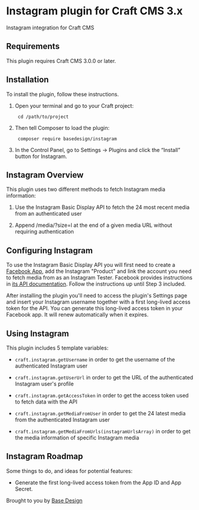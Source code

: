 # Instagram plugin for Craft CMS 3.x

Instagram integration for Craft CMS

## Requirements

This plugin requires Craft CMS 3.0.0 or later.

## Installation

To install the plugin, follow these instructions.

1. Open your terminal and go to your Craft project:

        cd /path/to/project

2. Then tell Composer to load the plugin:

        composer require basedesign/instagram

3. In the Control Panel, go to Settings → Plugins and click the “Install” button for Instagram.

## Instagram Overview

This plugin uses two different methods to fetch Instagram media information:

1. Use the Instagram Basic Display API to fetch the 24 most recent media from an authenticated user

2. Append /media/?size=l at the end of a given media URL without requiring authentication

## Configuring Instagram

To use the Instagram Basic Display API you will first need to create a [Facebook App](https://developers.facebook.com/apps), add the Instagram "Product" and link the account you need to fetch media from as an Instagram Tester. Facebook provides instructions in [its API documentation](https://developers.facebook.com/docs/instagram-basic-display-api/getting-started). Follow the instructions up until Step 3 included.

After installing the plugin you'll need to access the plugin's Settings page and insert your Instagram username together with a first long-lived access token for the API. You can generate this long-lived access token in your Facebook app. It will renew automatically when it expires.

## Using Instagram

This plugin includes 5 template variables:

* `craft.instagram.getUsername` in order to get the username of the authenticated Instagram user

* `craft.instagram.getUserUrl` in order to get the URL of the authenticated Instagram user's profile

* `craft.instagram.getAccessToken` in order to get the access token used to fetch data with the API

* `craft.instagram.getMediaFromUser` in order to get the 24 latest media from the authenticated Instagram user

* `craft.instagram.getMediaFromUrls(instagramUrlsArray)` in order to get the media information of specific Instagram media

## Instagram Roadmap

Some things to do, and ideas for potential features:

* Generate the first long-lived access token from the App ID and App Secret.

Brought to you by [Base Design](https://www.basedesign.com)
